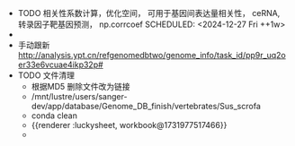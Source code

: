 - TODO 相关性系数计算，优化空间， 可用于基因间表达量相关性， ceRNA,  转录因子靶基因预测， np.corrcoef
  SCHEDULED: <2024-12-27 Fri ++1w>
-
- 手动跟新
  http://analysis.ypt.cn/refgenomedbtwo/genome_info/task_id/pp9r_uq2oer33e6vcuae4ikp32p#
- TODO 文件清理
	- 根据MD5 删除文件改为链接
	- /mnt/lustre/users/sanger-dev/app/database/Genome_DB_finish/vertebrates/Sus_scrofa
	- conda clean
	- {{renderer :luckysheet, workbook@1731977517466}}
	-